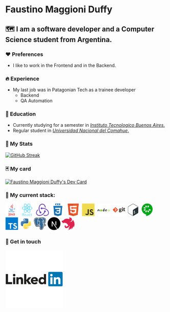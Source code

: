 # Faustino Maggioni Duffy 
## 🗺️ I am a software developer and a Computer Science student from Argentina.
### ❤️ Preferences
  * I like to work in the Frontend and in the Backend.
### 🔥 Experience
 * My last job was in Patagonian Tech as a trainee developer
   * Backend
   * QA Automation
### 📜 Education
  * Currently studying for a semester in <a href="https://www.itba.edu.ar/"> *Instituto Tecnologico Buenos Aires*. </a>
  * Regular student in <a href="https://www.uncoma.edu.ar"> *Universidad Nacional del Comahue*. </a>
### 🍉 My Stats
[![GitHub Streak](http://github-readme-streak-stats.herokuapp.com?user=maggioniduffy&theme=dark&background=000000)](https://git.io/streak-stats)
### 🃏 My card
<a href="https://app.daily.dev/fausmagg"><img src="https://api.daily.dev/devcards/d0a636ccac764ae3944707ae827e8de9.png?r=dmz" width="400" alt="Faustino Maggioni Duffy's Dev Card"/></a>
### 🔭 My current stack:
<div>
  <img src="https://github.com/devicons/devicon/blob/master/icons/java/java-original-wordmark.svg" title="Java" alt="Java" width="40" height="40"/>&nbsp;
  <img src="https://github.com/devicons/devicon/blob/master/icons/react/react-original-wordmark.svg" title="React" alt="React" width="40" height="40"/>&nbsp;
  <img src="https://github.com/devicons/devicon/blob/master/icons/redux/redux-original.svg" title="Redux" alt="Redux " width="40" height="40"/>&nbsp;
  <img src="https://github.com/devicons/devicon/blob/master/icons/css3/css3-plain-wordmark.svg"  title="CSS3" alt="CSS" width="40" height="40"/>&nbsp;
  <img src="https://github.com/devicons/devicon/blob/master/icons/html5/html5-original.svg" title="HTML5" alt="HTML" width="40" height="40"/>&nbsp;
  <img src="https://github.com/devicons/devicon/blob/master/icons/javascript/javascript-original.svg" title="JavaScript" alt="JavaScript" width="40" height="40"/>&nbsp;
  <img src="https://github.com/devicons/devicon/blob/master/icons/nodejs/nodejs-original-wordmark.svg" title="NodeJS" alt="NodeJS" width="40" height="40"/>&nbsp;
  <img src="https://github.com/devicons/devicon/blob/master/icons/git/git-original-wordmark.svg" title="Git" **alt="Git" width="40" height="40"/>
  <img src="https://github.com/devicons/devicon/blob/master/icons/bash/bash-original.svg" title="Bash" **alt="Bash" width="40" height="40"/>
 <img src="https://github.com/devicons/devicon/blob/master/icons/cucumber/cucumber-plain.svg" title="Cucumber" **alt="Cucumber" width="40" height="40"/>
  <img src="https://github.com/devicons/devicon/blob/master/icons/typescript/typescript-original.svg" title="TS" **alt="TS" width="40" height="40"/>
   <img src="https://github.com/devicons/devicon/blob/master/icons/python/python-original.svg" title="Python" **alt="Python" width="40" height="40"/>
  <img src="https://github.com/devicons/devicon/blob/master/icons/postgresql/postgresql-original.svg" title="Postgres" **alt="Postgres" width="40" height="40"/>
 <img src="https://github.com/devicons/devicon/blob/master/icons/nextjs/nextjs-original.svg" title="NextJS" **alt="NextJS" width="40" height="40"/>
  <img src="https://github.com/devicons/devicon/blob/master/icons/nestjs/nestjs-plain.svg" title="NestJS" **alt="NestJS" width="40" height="40"/>
</div>

<h3> 🤙 Get in touch </h3>
<div>
 <a href="https://linkedin.com/in/maggioniduffy"> 
  <img src="https://github.com/devicons/devicon/blob/master/icons/linkedin/linkedin-original-wordmark.svg" title="Linkedin" **alt="Linkedin" width="180" height="auto"/>
 </a>
</div>
